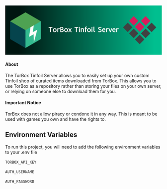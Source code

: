![Logo](https://raw.githubusercontent.com/TorBox-App/torbox-tinfoil-server/main/assets/header.png)


#### About

The TorBox Tinfoil Server allows you to easily set up your own custom Tinfoil shop of curated items downloaded from TorBox. This allows you to use TorBox as a repository rather than storing your files on your own server, or relying on someone else to download them for you. 

#### Important Notice
TorBox does not allow piracy or condone it in any way. This is meant to be used with games you own and have the rights to.


## Environment Variables

To run this project, you will need to add the following environment variables to your .env file

`TORBOX_API_KEY`

`AUTH_USERNAME`

`AUTH_PASSWORD`
